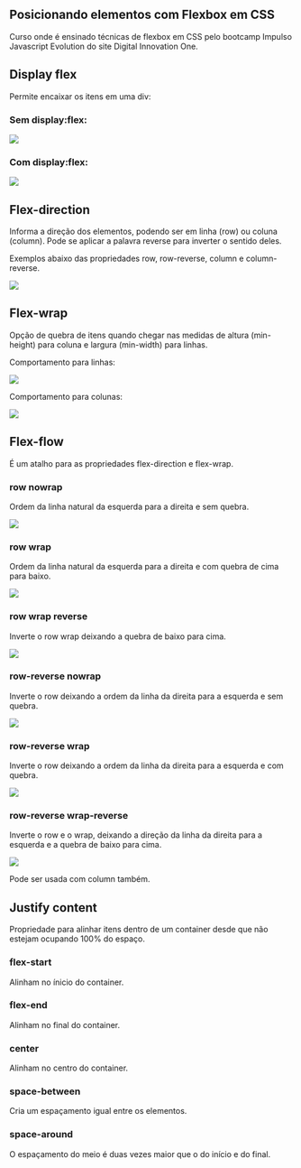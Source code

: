 ## Posicionando elementos com Flexbox em CSS



Curso onde é ensinado técnicas de flexbox em CSS pelo bootcamp Impulso Javascript Evolution do site Digital Innovation One.

## Display flex

Permite encaixar os itens em uma div:

### Sem display:flex:

<img src="img/sem-display-flex.png">



### Com display:flex:

<img src="img/com-display-flex.png">

## Flex-direction

Informa a direção dos elementos, podendo ser em linha (row) ou coluna (column). Pode se aplicar a palavra reverse para inverter o sentido deles.

Exemplos abaixo das propriedades row, row-reverse, column e column-reverse.

<img src="img/flex-direction.png">

## Flex-wrap

Opção de quebra de itens quando chegar nas medidas de altura  (min-height) para coluna e largura (min-width) para linhas.

Comportamento para linhas:

<img src="img/flex-wrap-row.png">

Comportamento para colunas:

<img src="img/flex-wrap-column.png">

## Flex-flow

É um atalho para as propriedades flex-direction e flex-wrap.

### row nowrap

Ordem da linha natural da esquerda para a direita e sem quebra.

<img src="./img/row-nowrap.png">

### row wrap

Ordem da linha natural da esquerda para a direita e com quebra de cima para baixo.

<img src="./img/row-wrap.png">

### row wrap reverse

Inverte o row wrap deixando a quebra de baixo para cima.

<img src="./img/wrap-reverse.png">

### row-reverse nowrap

Inverte o row deixando a ordem da linha da direita para a esquerda e sem quebra.

<img src="./img/row-reverse-nowrap.png">

### row-reverse wrap

Inverte o row deixando a ordem da linha da direita para a esquerda e com quebra.

<img src="./img/row-reverse-wrap.png">

### row-reverse wrap-reverse

Inverte o row e o wrap, deixando a direção da linha da direita para a esquerda e a quebra de baixo para cima.

<img src="./img/row-reverse-wrap-reverse.png">

Pode ser usada com column também.

## Justify content

Propriedade para alinhar itens dentro de um container desde que não estejam ocupando 100% do espaço.

### flex-start

Alinham no ínicio do container.

### flex-end

Alinham no final do container.

### center

Alinham no centro do container.

### space-between

Cria um espaçamento igual entre os elementos.

### space-around

O espaçamento do meio é duas vezes maior que o do início e do final.